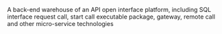 A back-end warehouse of an API open interface platform, including SQL interface request call, start call executable package, gateway, remote call and other micro-service technologies